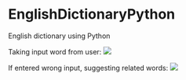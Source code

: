 # EnglishDictionaryPython
English dictionary using Python

Taking input word from user:
![](preview1.png)

If entered wrong input, suggesting related words:
![](preview2.png)
